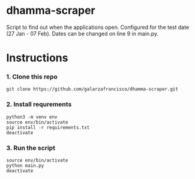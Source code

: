 # dhamma-scraper

Script to find out when the applications open.
Configured for the test date (27 Jan - 07 Feb). Dates can be changed on line 9 in main.py.



# Instructions

### 1. Clone this repo
```
git clone https://github.com/galarzafrancisco/dhamma-scraper.git
```

### 2. Install requrements
```
python3 -m venv env
source env/bin/activate
pip install -r requirements.txt
deactivate
```

### 3. Run the script
```
source env/bin/activate
python main.py
deactivate
```
